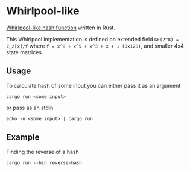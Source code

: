 # Whirlpool-like

[Whirlpool-like hash function](https://en.wikipedia.org/wiki/Whirlpool_(hash_function)) written in Rust.

This Whirlpool implementation is defined on extended field `GF(2^8) = Z_2[x]/f` where `f = x^8 + x^5 + x^3 + x + 1 (0x12B)`, and smaller 4x4 state matrices.

## Usage

To calculate hash of some input you can either pass it as an argument

```
cargo run <some input>
```

or pass as an stdin

```
echo -n <some input> | cargo run
```


## Example

Finding the reverse of a hash

```
cargo run --bin reverse-hash
```
